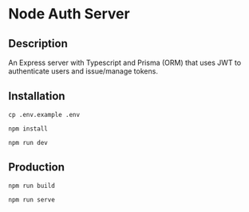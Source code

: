 # Node Auth Server

## Description
An Express server with Typescript and Prisma (ORM) that uses JWT to authenticate users and issue/manage tokens.

## Installation
```
cp .env.example .env
```

```
npm install
```

```
npm run dev
```

## Production
```
npm run build
```

```
npm run serve
```
